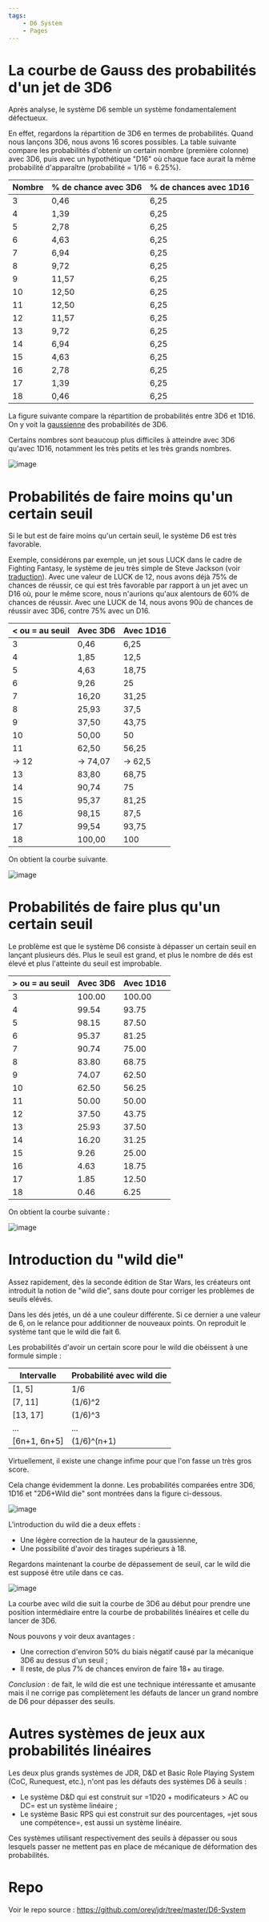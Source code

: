 ```yaml
---
tags:
    - D6 System
    - Pages
---
```


# La courbe de Gauss des probabilités d'un jet de 3D6

Après analyse, le système D6 semble un système fondamentalement défectueux.

En effet, regardons la répartition de 3D6 en termes de probabilités. Quand nous lançons 3D6, nous avons 16 scores possibles. La table suivante compare les probabilités d'obtenir un certain nombre (première colonne) avec 3D6, puis avec un hypothétique "D16" où chaque face aurait la même probabilité d'apparaître (probabilité = 1/16 = 6.25%).

| Nombre | % de chance avec 3D6 | % de chances avec 1D16 |
|--------|----------------------|------------------------|
| 3      | 0,46                 | 6,25                   |
| 4      | 1,39                 | 6,25                   |
| 5      | 2,78                 | 6,25                   |
| 6      | 4,63                 | 6,25                   |
| 7      | 6,94                 | 6,25                   |
| 8      | 9,72                 | 6,25                   |
| 9      | 11,57                | 6,25                   |
| 10     | 12,50                | 6,25                   |
| 11     | 12,50                | 6,25                   |
| 12     | 11,57                | 6,25                   |
| 13     | 9,72                 | 6,25                   |
| 14     | 6,94                 | 6,25                   |
| 15     | 4,63                 | 6,25                   |
| 16     | 2,78                 | 6,25                   |
| 17     | 1,39                 | 6,25                   |
| 18     | 0,46                 | 6,25                   |

La figure suivante compare la répartition de probabilités entre 3D6 et 1D16. On y voit la [gaussienne](https://fr.wikipedia.org/wiki/Fonction_gaussienne) des probabilités de 3D6.

Certains nombres sont beaucoup plus difficiles à atteindre avec 3D6 qu'avec 1D16, notamment les très petits et les très grands nombres.

![image](../images/D6/3D6.png)

# Probabilités de faire moins qu'un certain seuil

Si le but est de faire moins qu'un certain seuil, le système D6 est très favorable.

Exemple, considérons par exemple, un jet sous LUCK dans le cadre de Fighting Fantasy, le système de jeu très simple de Steve Jackson (voir [traduction](https://github.com/orey/jdr/tree/master/FightingFantasys-fr)). Avec une valeur de LUCK de 12, nous avons déjà 75% de chances de réussir, ce qui est très favorable  par rapport à un jet avec un D16 où, pour le même score, nous n'aurions qu'aux alentours de 60% de chances de réussir. Avec une LUCK de 14, nous avons 90ù de chances de réussir avec 3D6, contre 75% avec un D16.

| < ou = au seuil | Avec 3D6 | Avec 1D16 |
|-----------------|----------|-----------|
| 3               | 0,46     | 6,25      |
| 4               | 1,85     | 12,5      |
| 5               | 4,63     | 18,75     |
| 6               | 9,26     | 25        |
| 7               | 16,20    | 31,25     |
| 8               | 25,93    | 37,5      |
| 9               | 37,50    | 43,75     |
| 10              | 50,00    | 50        |
| 11              | 62,50    | 56,25     |
| -> 12           | -> 74,07 | -> 62,5   |
| 13              | 83,80    | 68,75     |
| 14              | 90,74    | 75        |
| 15              | 95,37    | 81,25     |
| 16              | 98,15    | 87,5      |
| 17              | 99,54    | 93,75     |
| 18              | 100,00   | 100       |

On obtient la courbe suivante.

![image](../images/D6/under-threshold.png)

# Probabilités de faire plus qu'un certain seuil
 
Le problème est que le système D6 consiste à dépasser un certain seuil en lançant plusieurs dés. Plus le seuil est grand, et plus le nombre de dés est élevé et plus l'atteinte du seuil est improbable.

| > ou = au seuil | Avec 3D6 | Avec 1D16 |
|-----------------|----------|-----------|
| 3               | 100.00   | 100.00    |
| 4               | 99.54    | 93.75     |
| 5               | 98.15    | 87.50     |
| 6               | 95.37    | 81.25     |
| 7               | 90.74    | 75.00     |
| 8               | 83.80    | 68.75     |
| 9               | 74.07    | 62.50     |
| 10              | 62.50    | 56.25     |
| 11              | 50.00    | 50.00     |
| 12              | 37.50    | 43.75     |
| 13              | 25.93    | 37.50     |
| 14              | 16.20    | 31.25     |
| 15              | 9.26     | 25.00     |
| 16              | 4.63     | 18.75     |
| 17              | 1.85     | 12.50     |
| 18              | 0.46     | 6.25      |

On obtient la courbe suivante :

![image](../images/D6/above-threshold.png)

# Introduction du "wild die"

Assez rapidement, dès la seconde édition de Star Wars, les créateurs ont introduit la notion de "wild die", sans doute pour corriger les problèmes de seuils elévés.

Dans les dés jetés, un dé a une couleur différente. Si ce dernier a une valeur de 6, on le relance pour additionner de nouveaux points. On reproduit le système tant que le wild die fait 6.

Les probabilités d'avoir un certain score pour le wild die obéissent à une formule simple :

| Intervalle   | Probabilité avec wild die |
|--------------|---------------------------|
| [1, 5]       | 1/6                       |
| [7, 11]      | (1/6)^2                   |
| [13, 17]     | (1/6)^3                   |
| ...          | ...                       |
| [6n+1, 6n+5] | (1/6)^(n+1)               |

Virtuellement, il existe une change infime pour que l'on fasse un très gros score.

Cela change évidemment la donne. Les probabilités comparées entre 3D6, 1D16 et "2D6+Wild die" sont montrées dans la figure ci-dessous.

![image](../images/D6/2D6-wild.png)

L'introduction du wild die a deux effets :
- Une légère correction de la hauteur de la gaussienne,
- Une possibilité d'avoir des tirages supérieurs à 18.

Regardons maintenant la courbe de dépassement de seuil, car le wild die est supposé être utile dans ce cas.

![image](../images/D6/wild-dice-above-threshold.png)

La courbe avec wild die suit la courbe de 3D6 au début pour prendre une position intermédiaire entre la courbe de probabilités linéaires et celle du lancer de 3D6.

Nous pouvons y voir deux avantages :
- Une correction d'environ 50% du biais négatif causé par la mécanique 3D6 au dessus d'un seuil ;
- Il reste, de plus 7% de chances environ de faire 18+ au tirage.

*Conclusion* :  de fait, le wild die est une technique intéressante et amusante mais il ne corrige pas complètement les défauts de lancer un grand nombre de D6 pour dépasser des seuils.

# Autres systèmes de jeux aux probabilités linéaires

Les deux plus grands systèmes de JDR, D&D et Basic Role Playing System (CoC, Runequest, etc.), n'ont pas les défauts des systèmes D6 à seuils :
- Le système D&D qui est construit sur =1D20 + modificateurs > AC ou DC= est un système linéaire ;
- Le système Basic RPS qui est construit sur des pourcentages, =jet sous une compétence=, est aussi un système linéaire.

Ces systèmes utilisant respectivement des seuils à dépasser ou sous lesquels passer ne mettent pas en place de mécanique de déformation des probabilités.

# Repo

Voir le repo source : <https://github.com/orey/jdr/tree/master/D6-System>


